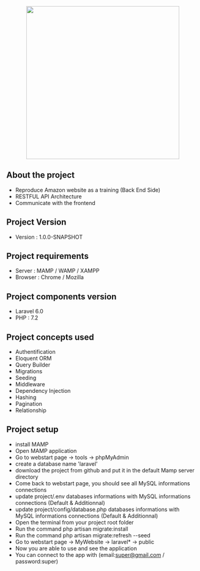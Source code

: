 <p align="center"><img src="https://res.cloudinary.com/dtfbvvkyp/image/upload/v1566331377/laravel-logolockup-cmyk-red.svg" width="400"></p>

## About the project

- Reproduce Amazon website as a training (Back End Side)
- RESTFUL API Architecture
- Communicate with the frontend


## Project Version

- Version : 1.0.0-SNAPSHOT


## Project requirements

- Server : MAMP / WAMP / XAMPP
- Browser : Chrome / Mozilla

## Project components version

- Laravel 6.0
- PHP : 7.2

## Project concepts used
- Authentification
- Eloquent ORM
- Query Builder
- Migrations
- Seeding
- Middleware
- Dependency Injection
- Hashing
- Pagination
- Relationship

## Project setup

- install MAMP
- Open MAMP application
- Go to webstart page -> tools -> phpMyAdmin
- create a database name 'laravel'
- download the project from github and put it in the default Mamp server directory
- Come back to webstart page, you should see all MySQL informations connections 
- update project/.env databases informations with MySQL informations connections  (Default & Additionnal)
- update project/config/database.php databases informations with MySQL informations connections (Default & Additionnal)
- Open the terminal from your project root folder
- Run the command php artisan migrate:install
- Run the command php artisan migrate:refresh --seed
- Go to webstart page -> MyWebsite -> laravel* -> public
- Now you are able to use and see the application
- You can connect to the app with (email:super@gmail.com / password:super)



